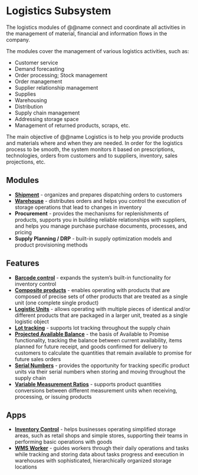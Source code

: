 # Logistics Subsystem

The logistics modules of @@name connect and coordinate all activities in the management of material, financial and information flows in the company.

The modules cover the management of various logistics activities, such as:

* Customer service
* Demand forecasting
* Order processing; Stock management
* Order management
* Supplier relationship management
* Supplies
* Warehousing
* Distribution
* Supply chain management
* Addressing storage space
* Management of returned products, scraps, etc.

The main objective of @@name Logistics is to help you provide products and materials where and when they are needed. 
In order for the logistics process to be smooth, the system monitors it based on prescriptions, technologies, orders from customers and to suppliers, inventory, sales projections, etc.

## Modules

* **[Shipment](shipment.md)** - organizes and prepares dispatching orders to customers
* **[Warehouse](warehouse-management.md)** - distributes orders and helps you control the execution of storage operations that lead to changes in inventory
* **Procurement** - provides the mechanisms for replenishments of products, supports you in building reliable relationships with suppliers, and helps you manage purchase purchase documents, processes, and pricing
* **Supply Planning / DRP** - built-in supply optimization models and product provisioning methods

## Features 

* **[Barcode control](barcode-control.md)** - expands the system’s built-in functionality for inventory control
* **[Composite products](composite-products.md)** - enables operating with products that are composed of precise sets of other products that are treated as a single unit (one complete single product)
* **[Logistic Units](~/features/logistics/logistic-units.md)** - allows operating with multiple pieces of identical and/or different products that are packaged in a larger unit, treated as a single logistic object
* **[Lot tracking](lot-tracking.md)** - supports lot tracking throughout the supply chain
* **[Projected Available Balance](~/features/logistics/projected-available-balance.md)** - the basis of Available to Promise functionality, tracking the balance between current availability, items planned for future receipt, and goods confirmed for delivery to customers to calculate the quantities that remain available to promise for future sales orders
* **[Serial Numbers](serial-numbers.md)** - provides the opportunity for tracking specific product units via their serial numbers when storing and moving throughout the supply chain
* **[Variable Measurement Ratios](variable-measurement-ratios.md)** - supports product quantities conversions between different measurement units when receiving, processing, or issuing products

## Apps

* **[Inventory Control](~/features/logistics/inventory-control.md)** - helps businesses operating simplified storage areas, such as retail shops and simple stores, supporting their teams in performing basic operations with goods
* **[WMS Worker](~/features/logistics/wms-worker.md)** - guides workers through their daily operations and tasks while tracking and storing data about tasks progress and execution in warehouses with sophisticated, hierarchically organized storage locations
